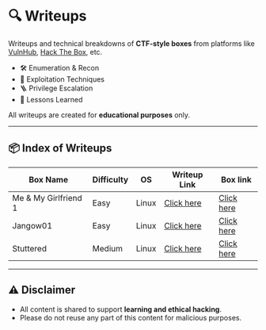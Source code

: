 # 🔍 Writeups

Writeups and technical breakdowns of **CTF-style boxes** from platforms like [VulnHub](vulnhub.com), [Hack The Box](https://hackthebox.com), etc.

- 🛠️ Enumeration & Recon
- 🎯 Exploitation Techniques
- 🪜 Privilege Escalation
- 🧠 Lessons Learned

All writeups are created for **educational purposes** only.

---

## 📦 Index of Writeups

|       Box Name        | Difficulty |    OS   |                     Writeup Link                    |                        Box link                               |
|-----------------------|------------|---------|-----------------------------------------------------|---------------------------------------------------------------|
| Me & My Girlfriend 1  |    Easy    |  Linux  | [Click here](/VMs/Me_and_My_Girlfriend_1/README.md) | [Click here](https://www.vulnhub.com/entry/me-and-my-girlfriend-1,409/)|
| Jangow01              | Easy       | Linux   | [Click here](/VMs/jangow1/README.md)                | [Click here](https://www.vulnhub.com/entry/jangow-101,754/)   |
|Stuttered              | Medium     | Linux   | [Click here](/htb/stuttered/README.md)              | [Click here](https://app.hackthebox.com/machines/Strutted)    |

---

## ⚠️ Disclaimer

- All content is shared to support **learning and ethical hacking**.
- Please do not reuse any part of this content for malicious purposes.

